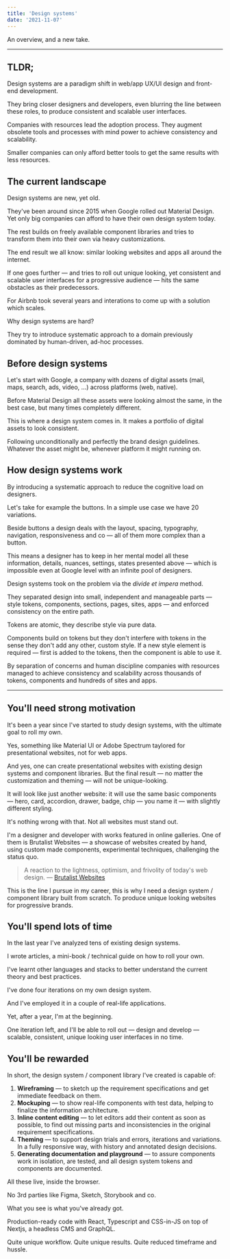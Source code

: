```yaml
---
title: 'Design systems'
date: '2021-11-07'
---
```


An overview, and a new take.

<!--more-->

---

## TLDR;

Design systems are a paradigm shift in web/app UX/UI design and front-end development.

They bring closer designers and developers, even blurring the line between these roles, to produce consistent and scalable user interfaces.

Companies with resources lead the adoption process. They augment obsolete tools and processes with mind power to achieve consistency and scalability.

Smaller companies can only afford better tools to get the same results with less resources.

## The current landscape

Design systems are new, yet old.

They've been around since 2015 when Google rolled out Material Design.
Yet only big companies can afford to have their own design system today.

The rest builds on freely available component libraries and tries to transform them into their own via heavy customizations.

The end result we all know: similar looking websites and apps all around the internet.

If one goes further &mdash; and tries to roll out unique looking, yet consistent and scalable user interfaces for a progressive audience &mdash; hits the same obstacles as their predecessors.

For Airbnb took several years and interations to come up with a solution which scales.

Why design systems are hard?

They try to introduce systematic approach to a domain previously dominated by human-driven, ad-hoc processes.

## Before design systems

Let's start with Google, a company with dozens of digital assets (mail, maps, search, ads, video, ...) across platforms (web, native).

Before Material Design all these assets were looking almost the same, in the best case, but many times completely different.

This is where a design system comes in. It makes a portfolio of digital assets to look consistent.

Following unconditionally and perfectly the brand design guidelines. Whatever the asset might be, whenever platform it might running on.

## How design systems work

By introducing a systematic approach to reduce the cognitive load on designers.

Let's take for example the buttons. In a simple use case we have 20 variations.

Beside buttons a design deals with the layout, spacing, typography, navigation, responsiveness and co &mdash; all of them more complex than a button.

This means a designer has to keep in her mental model all these information, details, nuances, settings, states presented above &mdash; which is impossible even at Google level with an infinite pool of designers.

Design systems took on the problem via the _divide et impera_ method.

They separated design into small, independent and manageable parts &mdash; style tokens, components, sections, pages, sites, apps &mdash; and enforced consistency on the entire path.

Tokens are atomic, they describe style via pure data.

Components build on tokens but they don't interfere with tokens in the sense they don't add any other, custom style. If a new style element is required &mdash; first is added to the tokens, then the component is able to use it.

By separation of concerns and human discipline companies with resources managed to achieve consistency and scalability across thousands of tokens, components and hundreds of sites and apps.

---

## You'll need strong motivation

It's been a year since I've started to study design systems, with the ultimate goal to roll my own.

Yes, something like Material UI or Adobe Spectrum taylored for presentational websites, not for web apps.

And yes, one can create presentational websites with existing design systems and component libraries. But the final result &mdash; no matter the customization and theming &mdash; will not be unique-looking.

It will look like just another website: it will use the same basic components &mdash; hero, card, accordion, drawer, badge, chip &mdash; you name it &mdash; with slightly different styling.

It's nothing wrong with that. Not all websites must stand out.

I'm a designer and developer with works featured in online galleries.
One of them is Brutalist Websites &mdash; a showcase of websites created by hand, using custom made components, experimental techniques, challenging the status quo.

> A reaction to the lightness, optimism, and frivolity of today's web design. &mdash; [Brutalist Websites](https://brutalistwebsites.com/)

This is the line I pursue in my career, this is why I need a design system / component library built from scratch. To produce unique looking websites for progressive brands.

## You'll spend lots of time

In the last year I've analyzed tens of existing design systems.

I wrote articles, a mini-book / technical guide on how to roll your own.

I've learnt other languages and stacks to better understand the current theory and best practices.

I've done four iterations on my own design system.

And I've employed it in a couple of real-life applications.

Yet, after a year, I'm at the beginning.

One iteration left, and I'll be able to roll out &mdash; design and develop &mdash; scalable, consistent, unique looking user interfaces in no time.

## You'll be rewarded

In short, the design system / component library I've created is capable of:

1. **Wireframing** &mdash; to sketch up the requirement specifications and get immediate feedback on them.
2. **Mockuping** &mdash; to show real-life components with test data, helping to finalize the information architecture.
3. **Inline content editing** &mdash; to let editors add their content as soon as possible, to find out missing parts and inconsistencies in the original requirement specifications.
4. **Theming** &mdash; to support design trials and errors, iterations and variations. In a fully responsive way, with history and annotated design decisions.
5. **Generating documentation and playground** &mdash; to assure components work in isolation, are tested, and all design system tokens and components are documented.

All these live, inside the browser.

No 3rd parties like Figma, Sketch, Storybook and co.

What you see is what you've already got.

Production-ready code with React, Typescript and CSS-in-JS on top of Nextjs, a headless CMS and GraphQL.

Quite unique workflow. Quite unique results. Quite reduced timeframe and hussle.
